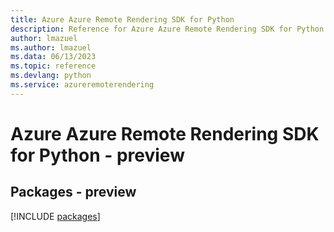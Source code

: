 ```yaml
---
title: Azure Azure Remote Rendering SDK for Python
description: Reference for Azure Azure Remote Rendering SDK for Python
author: lmazuel
ms.author: lmazuel
ms.data: 06/13/2023
ms.topic: reference
ms.devlang: python
ms.service: azureremoterendering
---
```

# Azure Azure Remote Rendering SDK for Python - preview
## Packages - preview
[!INCLUDE [packages](azure-remote-rendering-index.md)]
